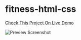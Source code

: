 # fitness-html-css
[Check This Project On Live Demo](https://salamat-dev.github.io/fitness-html-css/)


![Preview Screenshot](images/screencapture-salamat-dev-github-io-fitness-html-css-2025-09-26-16_19_50.png)
